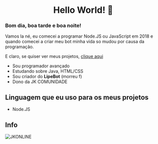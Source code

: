 <h1 align="center">Hello World! 👋</h1>

### Bom dia, boa tarde e boa noite!

Vamos la né, eu comecei a programar Node.JS ou JavaScript em 2018 e quando comecei a criar meu bot minha vida so mudou por causa da programação.

E claro, se quiser ver meus projetos, [clique aqui](https://github.com/aquelemesmo?tab=repositories)

- Sou programador avançado
- Estudando sobre Java, HTML/CSS
- Sou criador do **LipeBot** (morreu f)
- Dono da JK COMUNIDADE

## Linguagem que eu uso para os meus projetos

- Node.JS

## Info

![JKONLINE](https://img.shields.io/discord/786677580970328094?label=JK)
